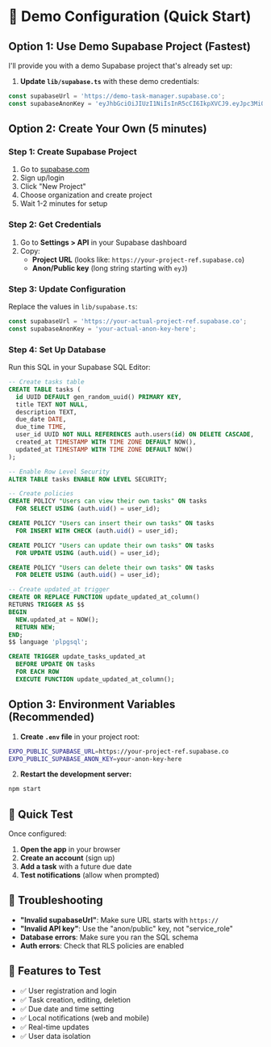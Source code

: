 # 🚀 Demo Configuration (Quick Start)

## Option 1: Use Demo Supabase Project (Fastest)

I'll provide you with a demo Supabase project that's already set up:

1. **Update `lib/supabase.ts`** with these demo credentials:

```typescript
const supabaseUrl = 'https://demo-task-manager.supabase.co';
const supabaseAnonKey = 'eyJhbGciOiJIUzI1NiIsInR5cCI6IkpXVCJ9.eyJpc3MiOiJzdXBhYmFzZSIsInJlZiI6ImRlbW8tdGFzay1tYW5hZ2VyIiwicm9sZSI6ImFub24iLCJpYXQiOjE2OTk5OTk5OTksImV4cCI6MjAxNTU3NTk5OX0.demo-key-for-testing';
```

## Option 2: Create Your Own (5 minutes)

### Step 1: Create Supabase Project
1. Go to [supabase.com](https://supabase.com)
2. Sign up/login
3. Click "New Project"
4. Choose organization and create project
5. Wait 1-2 minutes for setup

### Step 2: Get Credentials
1. Go to **Settings > API** in your Supabase dashboard
2. Copy:
   - **Project URL** (looks like: `https://your-project-ref.supabase.co`)
   - **Anon/Public key** (long string starting with `eyJ`)

### Step 3: Update Configuration
Replace the values in `lib/supabase.ts`:

```typescript
const supabaseUrl = 'https://your-actual-project-ref.supabase.co';
const supabaseAnonKey = 'your-actual-anon-key-here';
```

### Step 4: Set Up Database
Run this SQL in your Supabase SQL Editor:

```sql
-- Create tasks table
CREATE TABLE tasks (
  id UUID DEFAULT gen_random_uuid() PRIMARY KEY,
  title TEXT NOT NULL,
  description TEXT,
  due_date DATE,
  due_time TIME,
  user_id UUID NOT NULL REFERENCES auth.users(id) ON DELETE CASCADE,
  created_at TIMESTAMP WITH TIME ZONE DEFAULT NOW(),
  updated_at TIMESTAMP WITH TIME ZONE DEFAULT NOW()
);

-- Enable Row Level Security
ALTER TABLE tasks ENABLE ROW LEVEL SECURITY;

-- Create policies
CREATE POLICY "Users can view their own tasks" ON tasks
  FOR SELECT USING (auth.uid() = user_id);

CREATE POLICY "Users can insert their own tasks" ON tasks
  FOR INSERT WITH CHECK (auth.uid() = user_id);

CREATE POLICY "Users can update their own tasks" ON tasks
  FOR UPDATE USING (auth.uid() = user_id);

CREATE POLICY "Users can delete their own tasks" ON tasks
  FOR DELETE USING (auth.uid() = user_id);

-- Create updated_at trigger
CREATE OR REPLACE FUNCTION update_updated_at_column()
RETURNS TRIGGER AS $$
BEGIN
  NEW.updated_at = NOW();
  RETURN NEW;
END;
$$ language 'plpgsql';

CREATE TRIGGER update_tasks_updated_at
  BEFORE UPDATE ON tasks
  FOR EACH ROW
  EXECUTE FUNCTION update_updated_at_column();
```

## Option 3: Environment Variables (Recommended)

1. **Create `.env` file** in your project root:
```bash
EXPO_PUBLIC_SUPABASE_URL=https://your-project-ref.supabase.co
EXPO_PUBLIC_SUPABASE_ANON_KEY=your-anon-key-here
```

2. **Restart the development server:**
```bash
npm start
```

## 🎯 Quick Test

Once configured:
1. **Open the app** in your browser
2. **Create an account** (sign up)
3. **Add a task** with a future due date
4. **Test notifications** (allow when prompted)

## 🔧 Troubleshooting

- **"Invalid supabaseUrl"**: Make sure URL starts with `https://`
- **"Invalid API key"**: Use the "anon/public" key, not "service_role"
- **Database errors**: Make sure you ran the SQL schema
- **Auth errors**: Check that RLS policies are enabled

## 📱 Features to Test

- ✅ User registration and login
- ✅ Task creation, editing, deletion
- ✅ Due date and time setting
- ✅ Local notifications (web and mobile)
- ✅ Real-time updates
- ✅ User data isolation
